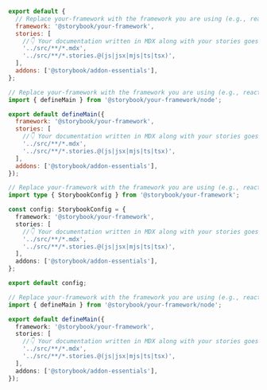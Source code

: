 ```js filename=".storybook/main.js" renderer="common" language="js" tabTitle="CSF 3"
export default {
  // Replace your-framework with the framework you are using (e.g., react-vite, vue3-vite)
  framework: '@storybook/your-framework',
  stories: [
    //👇 Your documentation written in MDX along with your stories goes here
    '../src/**/*.mdx',
    '../src/**/*.stories.@(js|jsx|mjs|ts|tsx)',
  ],
  addons: ['@storybook/addon-essentials'],
};
```

```js filename=".storybook/main.js" renderer="react" language="js" tabTitle="CSF Factory 🧪"
// Replace your-framework with the framework you are using (e.g., react-vite, nextjs, experimental-nextjs-vite)
import { defineMain } from '@storybook/your-framework/node';

export default defineMain({
  framework: '@storybook/your-framework',
  stories: [
    //👇 Your documentation written in MDX along with your stories goes here
    '../src/**/*.mdx',
    '../src/**/*.stories.@(js|jsx|mjs|ts|tsx)',
  ],
  addons: ['@storybook/addon-essentials'],
});
```

```ts filename=".storybook/main.ts" renderer="common" language="ts" tabTitle="CSF 3"
// Replace your-framework with the framework you are using (e.g., react-vite, vue3-vite)
import type { StorybookConfig } from '@storybook/your-framework';

const config: StorybookConfig = {
  framework: '@storybook/your-framework',
  stories: [
    //👇 Your documentation written in MDX along with your stories goes here
    '../src/**/*.mdx',
    '../src/**/*.stories.@(js|jsx|mjs|ts|tsx)',
  ],
  addons: ['@storybook/addon-essentials'],
};

export default config;
```

```ts filename=".storybook/main.ts" renderer="react" language="ts" tabTitle="CSF Factory 🧪"
// Replace your-framework with the framework you are using (e.g., react-vite, nextjs, experimental-nextjs-vite)
import { defineMain } from '@storybook/your-framework/node';

export default defineMain({
  framework: '@storybook/your-framework',
  stories: [
    //👇 Your documentation written in MDX along with your stories goes here
    '../src/**/*.mdx',
    '../src/**/*.stories.@(js|jsx|mjs|ts|tsx)',
  ],
  addons: ['@storybook/addon-essentials'],
});
```
